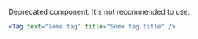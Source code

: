 Deprecated component. It's not recommended to use.

```jsx
<Tag text="Some tag" title="Some tag title" />
```